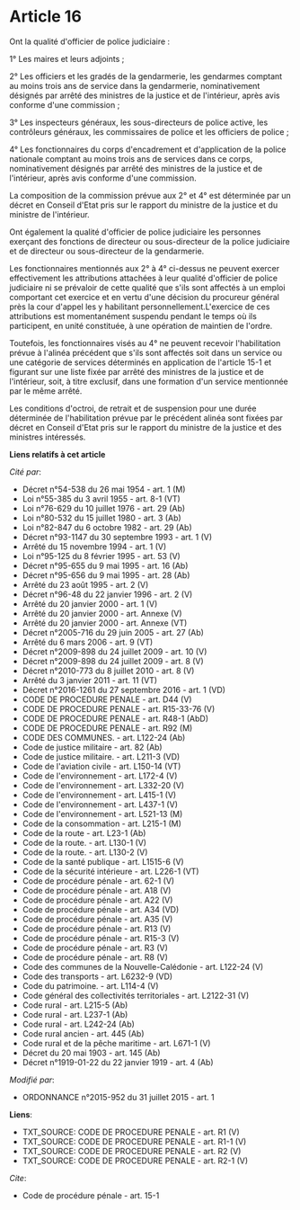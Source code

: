 # Article 16

Ont la qualité d'officier de police judiciaire : 

1° Les maires et leurs adjoints ; 

2° Les officiers et les gradés de la gendarmerie, les gendarmes comptant au moins trois ans de service dans la gendarmerie,
nominativement désignés par arrêté des ministres de la justice et de l'intérieur, après avis conforme d'une commission ; 

3° Les inspecteurs généraux, les sous-directeurs de police active, les contrôleurs généraux, les commissaires de police et
les officiers de police ; 

4° Les fonctionnaires du corps d'encadrement et d'application de la police nationale comptant au moins trois ans de services
dans ce corps, nominativement désignés par arrêté des ministres de la justice et de l'intérieur, après avis conforme d'une
commission. 

La composition de la commission prévue aux 2° et 4° est déterminée par un décret en Conseil d'Etat pris sur le rapport du
ministre de la justice et du ministre de l'intérieur. 

Ont également la qualité d'officier de police judiciaire les personnes exerçant des fonctions de directeur ou sous-directeur
de la police judiciaire et de directeur ou sous-directeur de la gendarmerie. 

Les fonctionnaires mentionnés aux 2° à 4° ci-dessus ne peuvent exercer effectivement les attributions attachées à leur
qualité d'officier de police judiciaire ni se prévaloir de cette qualité que s'ils sont affectés à un emploi comportant cet
exercice et en vertu d'une décision du procureur général près la cour d'appel les y habilitant personnellement.L'exercice de
ces attributions est momentanément suspendu pendant le temps où ils participent, en unité constituée, à une opération de
maintien de l'ordre. 

Toutefois, les fonctionnaires visés au 4° ne peuvent recevoir l'habilitation prévue à l'alinéa précédent que s'ils sont
affectés soit dans un service ou une catégorie de services déterminés en application de l'article 15-1 et figurant sur une
liste fixée par arrêté des ministres de la justice et de l'intérieur, soit, à titre exclusif, dans une formation d'un service
mentionnée par le même arrêté. 

Les conditions d'octroi, de retrait et de suspension pour une durée déterminée de l'habilitation prévue par le précédent
alinéa sont fixées par décret en Conseil d'Etat pris sur le rapport du ministre de la justice et des ministres intéressés.

**Liens relatifs à cet article**

_Cité par_:

  - Décret n°54-538 du 26 mai 1954 - art. 1 (M)
  - Loi n°55-385 du 3 avril 1955 - art. 8-1 (VT)
  - Loi n°76-629 du 10 juillet 1976 - art. 29 (Ab)
  - Loi n°80-532 du 15 juillet 1980 - art. 3 (Ab)
  - Loi n°82-847 du 6 octobre 1982 - art. 29 (Ab)
  - Décret n°93-1147 du 30 septembre 1993 - art. 1 (V)
  - Arrêté du 15 novembre 1994 - art. 1 (V)
  - Loi n°95-125 du 8 février 1995 - art. 53 (V)
  - Décret n°95-655 du 9 mai 1995 - art. 16 (Ab)
  - Décret n°95-656 du 9 mai 1995 - art. 28 (Ab)
  - Arrêté du 23 août 1995 - art. 2 (V)
  - Décret n°96-48 du 22 janvier 1996 - art. 2 (V)
  - Arrêté du 20 janvier 2000 - art. 1 (V)
  - Arrêté du 20 janvier 2000 - art. Annexe (V)
  - Arrêté du 20 janvier 2000 - art. Annexe (VT)
  - Décret n°2005-716 du 29 juin 2005 - art. 27 (Ab)
  - Arrêté du 6 mars 2006 - art. 9 (VT)
  - Décret n°2009-898 du 24 juillet 2009 - art. 10 (V)
  - Décret n°2009-898 du 24 juillet 2009 - art. 8 (V)
  - Décret n°2010-773 du 8 juillet 2010 - art. 8 (V)
  - Arrêté du 3 janvier 2011 - art. 11 (VT)
  - Décret n°2016-1261 du 27 septembre 2016 - art. 1 (VD)
  - CODE DE PROCEDURE PENALE - art. D44 (V)
  - CODE DE PROCEDURE PENALE - art. R15-33-76 (V)
  - CODE DE PROCEDURE PENALE - art. R48-1 (AbD)
  - CODE DE PROCEDURE PENALE - art. R92 (M)
  - CODE DES COMMUNES. - art. L122-24 (Ab)
  - Code de justice militaire - art. 82 (Ab)
  - Code de justice militaire. - art. L211-3 (VD)
  - Code de l'aviation civile - art. L150-14 (VT)
  - Code de l'environnement - art. L172-4 (V)
  - Code de l'environnement - art. L332-20 (V)
  - Code de l'environnement - art. L415-1 (V)
  - Code de l'environnement - art. L437-1 (V)
  - Code de l'environnement - art. L521-13 (M)
  - Code de la consommation - art. L215-1 (M)
  - Code de la route - art. L23-1 (Ab)
  - Code de la route. - art. L130-1 (V)
  - Code de la route. - art. L130-2 (V)
  - Code de la santé publique - art. L1515-6 (V)
  - Code de la sécurité intérieure - art. L226-1 (VT)
  - Code de procédure pénale - art. 62-1 (V)
  - Code de procédure pénale - art. A18 (V)
  - Code de procédure pénale - art. A22 (V)
  - Code de procédure pénale - art. A34 (VD)
  - Code de procédure pénale - art. A35 (V)
  - Code de procédure pénale - art. R13 (V)
  - Code de procédure pénale - art. R15-3 (V)
  - Code de procédure pénale - art. R3 (V)
  - Code de procédure pénale - art. R8 (V)
  - Code des communes de la Nouvelle-Calédonie - art. L122-24 (V)
  - Code des transports - art. L6232-9 (VD)
  - Code du patrimoine. - art. L114-4 (V)
  - Code général des collectivités territoriales - art. L2122-31 (V)
  - Code rural - art. L215-5 (Ab)
  - Code rural - art. L237-1 (Ab)
  - Code rural - art. L242-24 (Ab)
  - Code rural ancien - art. 445 (Ab)
  - Code rural et de la pêche maritime - art. L671-1 (V)
  - Décret du 20 mai 1903 - art. 145 (Ab)
  - Décret n°1919-01-22 du 22 janvier 1919 - art. 4 (Ab)

_Modifié par_:

  - ORDONNANCE n°2015-952 du 31 juillet 2015 - art. 1

**Liens**:

  - TXT_SOURCE: CODE DE PROCEDURE PENALE - art. R1 (V)
  - TXT_SOURCE: CODE DE PROCEDURE PENALE - art. R1-1 (V)
  - TXT_SOURCE: CODE DE PROCEDURE PENALE - art. R2 (V)
  - TXT_SOURCE: CODE DE PROCEDURE PENALE - art. R2-1 (V)

_Cite_:

  - Code de procédure pénale - art. 15-1
